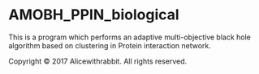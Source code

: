 # AMOBH_PPIN_biological
This is a program which performs an adaptive multi-objective black hole algorithm based on clustering in Protein interaction network.

Copyright © 2017 Alicewithrabbit. All rights reserved.
